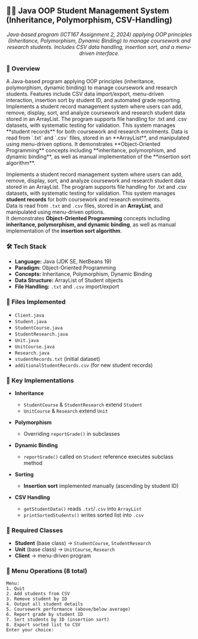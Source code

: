 <h2> 🧑‍🎓 Java OOP Student Management System (Inheritance, Polymorphism, CSV-Handling)</h2>

<p align="center">
  <i>Java-based program (ICT167 Assignment 2, 2024) applying OOP principles 
  (Inheritance, Polymorphism, Dynamic Binding) to manage coursework and research students.  
  Includes CSV data handling, insertion sort, and a menu-driven interface.</i>
</p>



<h3>📌 Overview</h3>

<p>
  A Java-based program applying OOP principles (inheritance, polymorphism, dynamic binding) to manage coursework and research students. 
  Features include CSV data import/export, menu-driven interaction, insertion sort by student ID, and automated grade reporting.
  Implements a student record management system where users can add, remove, display, sort, and analyze coursework and research student data stored in an ArrayList. 
  The program supports file handling for .txt and .csv datasets, with systematic testing for validation.
  This system manages **student records** for both coursework and research enrolments.  
  Data is read from `.txt` and `.csv` files, stored in an **ArrayList**, and manipulated using menu-driven options.  
  It demonstrates **Object-Oriented Programming** concepts including **inheritance, polymorphism, and dynamic binding**, as well as manual implementation of the **insertion sort algorithm**.
</p>


Implements a student record management system where users can add, remove, display, sort, and analyze coursework and research student data stored in an ArrayList. 
The program supports file handling for .txt and .csv datasets, with systematic testing for validation.
This system manages **student records** for both coursework and research enrolments.  
Data is read from `.txt` and `.csv` files, stored in an **ArrayList**, and manipulated using menu-driven options.  
It demonstrates **Object-Oriented Programming** concepts including **inheritance, polymorphism, and dynamic binding**, as well as manual implementation of the **insertion sort algorithm**.

<h3>🛠️ Tech Stack</h3>

- **Language:** Java (JDK SE, NetBeans 19)  
- **Paradigm:** Object-Oriented Programming  
- **Concepts:** Inheritance, Polymorphism, Dynamic Binding  
- **Data Structure:** ArrayList of Student objects  
- **File Handling:** `.txt` and `.csv` import/export  

<h3>📂 Files Implemented</h3>

- `Client.java`  
- `Student.java`  
- `StudentCourse.java`  
- `StudentResearch.java`  
- `Unit.java`  
- `UnitCourse.java`  
- `Research.java`  
- `studentRecords.txt` (initial dataset)  
- `additionalStudentRecords.csv` (for new student records)  

<h3>🔑 Key Implementations</h3>

- **Inheritance**  
  - `StudentCourse` & `StudentResearch` extend `Student`  
  - `UnitCourse` & `Research` extend `Unit`  

- **Polymorphism**  
  - Overriding `reportGrade()` in subclasses  

- **Dynamic Binding**  
  - `reportGrade()` called on `Student` reference executes subclass method  

- **Sorting**  
  - **Insertion sort** implemented manually (ascending by student ID)  

- **CSV Handling**  
  - `getStudentData()` reads `.txt`/`.csv` into `ArrayList`  
  - `printSortedStudents()` writes sorted list into `.csv`  

<h3>🧩 Required Classes</h3>

- **Student** (base class) → `StudentCourse`, `StudentResearch`  
- **Unit** (base class) → `UnitCourse`, `Research`  
- **Client** → menu-driven program  

<h3>📜 Menu Operations (8 total)</h3>

```plaintext
Menu:
1. Quit
2. Add students from CSV
3. Remove student by ID
4. Output all student details
5. Coursework performance (above/below average)
6. Report grade by student ID
7. Sort students by ID (insertion sort)
8. Export sorted list to CSV
Enter your choice:
